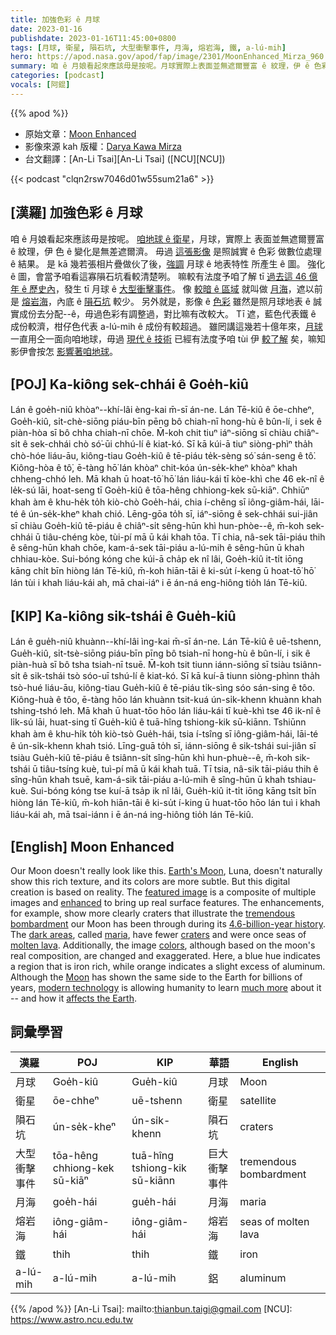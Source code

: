 ```yaml
---
title: 加強色彩 ê 月球
date: 2023-01-16
publishdate: 2023-01-16T11:45:00+0800
tags: [月球, 衛星, 隕石坑, 大型衝擊事件, 月海, 熔岩海, 鐵, a-lú-mih]
hero: https://apod.nasa.gov/apod/fap/image/2301/MoonEnhanced_Mirza_960.jpg
summary: 咱 ê 月娘看起來應該毋是按呢。月球實際上表面並無遮爾豐富 ê 紋理，伊 ê 色彩變化是無差遮爾濟。
categories: [podcast]
vocals: [阿錕]
---
```


{{% apod %}}

- 原始文章：[Moon Enhanced](https://apod.nasa.gov/apod/ap230116.html)
- 影像來源 kah 版權：[Darya Kawa Mirza](https://www.instagram.com/daryavaseum/)
- 台文翻譯：[An-Li Tsai][An-Li Tsai] ([NCU][NCU])

{{< podcast "clqn2rsw7046d01w55sum21a6" >}}

## [漢羅] 加強色彩 ê 月球
咱 ê 月娘看起來應該毋是按呢。
[咱地球 ê 衛星][Earth's Moon]，月球，實際上 表面並無遮爾豐富 ê 紋理，伊 色 ê 變化是無差遮爾濟。
毋過 [這張影像][featured image] 是照誠實 ê 色彩 做數位處理 ê 結果。
是 kā 幾若張相片疊做伙了後，[強調][enhanced] 月球 ê 地表特性 所產生 ê 圖。
強化 ê 圖，會當予咱看這寡隕石坑看較清楚咧。
嘛較有法度予咱了解 tī [過去這 46 億年 ê 歷史內][4.6-billion-year history]，發生 tī 月球 ê [大型衝擊事件][tremendous bombardment]。
像 [較暗 ê 區域][dark areas] 就叫做 [月海][maria]，遮以前是 [熔岩海][molten lava]，內底 ê [隕石坑][craters] 較少。
另外就是，影像 ê [色彩][colors] 雖然是照月球地表 ê 誠實成份去分配--ê，毋過色彩有調整過，對比嘛有改較大。
Tī 遮，藍色代表鐵 ê 成份較濟，柑仔色代表 a-lú-mih ê 成份有較超過。
雖罔講這幾若十億年來，[月球][Moon] 一直用仝一面向咱地球，毋過 [現代 ê 技術][modern technology] 已經有法度予咱 tùi 伊 [較了解][much more] 矣，嘛知影伊會按怎 [影響著咱地球][affects the Earth]。



## [POJ] Ka-kiông sek-chhái ê Goe̍h-kiû
Lán ê goe̍h-niû khòaⁿ--khí-lâi èng-kai m̄-sī án-ne.
Lán Tē-kiû ê ōe-chheⁿ, Goe̍h-kiû, si̍t-chè-siōng piáu-bīn pēng bô chiah-nī hong-hù ê bûn-lí, i sek ê piàn-hòa sī bô chha chiah-nī chōe.
M̄-koh chit tiuⁿ iáⁿ-siōng sī chiàu chiâⁿ-si̍t ê sek-chhái chò só͘-ūi chhú-lí ê kiat-kó.
Sī kā kúi-ā tiuⁿ siòng-phìⁿ tha̍h chò-hóe liáu-āu, kiông-tiau Goe̍h-kiû ê tē-piáu te̍k-sèng só͘ sán-seng ê tô͘.
Kiông-hòa ê tô͘, ē-tàng hō͘ lán khòaⁿ chit-kóa ún-se̍k-kheⁿ khòaⁿ khah chheng-chhó leh.
Mā khah ū hoat-tō͘ hō͘ lán liáu-kái tī kòe-khì che 46 ek-nî ê le̍k-sú lāi, hoat-seng tī Goe̍h-kiû ê tōa-hêng chhiong-kek sū-kiāⁿ.
Chhiūⁿ khah àm ê khu-he̍k to̍h kiò-chò Goe̍h-hái, chia í-chêng sī iông-giâm-hái, lāi-té ê ún-se̍k-kheⁿ khah chió.
Lēng-gōa to̍h sī, iáⁿ-siōng ê sek-chhái sui-jiân sī chiàu Goe̍h-kiû tē-piáu ê chiâⁿ-si̍t sêng-hūn khì hun-phòe--ê, m̄-koh sek-chhái ū tiâu-chéng kòe, tùi-pí mā ū kái khah tōa.
Tī chia, nâ-sek tāi-piáu thih ê sêng-hūn khah chōe, kam-á-sek tāi-piáu a-lú-mih ê sêng-hūn ū khah chhiau-kòe.
Sui-bóng kóng che kúi-ā cha̍p ek nî lâi, Goe̍h-kiû it-ti̍t iōng kāng chi̍t bīn hiòng lán Tē-kiû, m̄-koh hiān-tāi ê ki-su̍t í-keng ū hoat-tō͘ hō͘ lán tùi i khah liáu-kái ah, mā chai-iáⁿ i ē án-ná eng-hiông tio̍h lán Tē-kiû.

## [KIP]  Ka-kiông sik-tshái ê Gue̍h-kiû
Lán ê gue̍h-niû khuànn--khí-lâi ìng-kai m̄-sī án-ne.
Lán Tē-kiû ê uē-tshenn, Gue̍h-kiû, si̍t-tsè-siōng piáu-bīn pīng bô tsiah-nī hong-hù ê bûn-lí, i sik ê piàn-huà sī bô tsha tsiah-nī tsuē.
M̄-koh tsit tiunn iánn-siōng sī tsiàu tsiânn-si̍t ê sik-tshái tsò sóo-uī tshú-lí ê kiat-kó.
Sī kā kuí-ā tiunn siòng-phìnn tha̍h tsò-hué liáu-āu, kiông-tiau Gue̍h-kiû ê tē-piáu ti̍k-sìng sóo sán-sing ê tôo.
Kiông-huà ê tôo, ē-tàng hōo lán khuànn tsit-kuá ún-si̍k-khenn khuànn khah tshing-tshó leh.
Mā khah ū huat-tōo hōo lán liáu-kái tī kuè-khì tse 46 ik-nî ê li̍k-sú lāi, huat-sing tī Gue̍h-kiû ê tuā-hîng tshiong-kik sū-kiānn.
Tshiūnn khah àm ê khu-hi̍k to̍h kiò-tsò Gue̍h-hái, tsia í-tsîng sī iông-giâm-hái, lāi-té ê ún-si̍k-khenn khah tsió.
Līng-guā to̍h sī, iánn-siōng ê sik-tshái sui-jiân sī tsiàu Gue̍h-kiû tē-piáu ê tsiânn-si̍t sîng-hūn khì hun-phuè--ê, m̄-koh sik-tshái ū tiâu-tsíng kuè, tuì-pí mā ū kái khah tuā.
Tī tsia, nâ-sik tāi-piáu thih ê sîng-hūn khah tsuē, kam-á-sik tāi-piáu a-lú-mih ê sîng-hūn ū khah tshiau-kuè.
Sui-bóng kóng tse kuí-ā tsa̍p ik nî lâi, Gue̍h-kiû it-ti̍t iōng kāng tsi̍t bīn hiòng lán Tē-kiû, m̄-koh hiān-tāi ê ki-su̍t í-king ū huat-tōo hōo lán tuì i khah liáu-kái ah, mā tsai-iánn i ē án-ná ing-hiông tio̍h lán Tē-kiû.

## [English] Moon Enhanced
Our Moon doesn't really look like this.
[Earth's Moon][Earth's Moon], Luna, doesn't naturally show this rich texture, and its colors are more subtle.
But this digital creation is based on reality.
The [featured image][featured image] is a composite of multiple images and [enhanced][enhanced] to bring up real surface features.
The enhancements, for example, show more clearly craters that illustrate the [tremendous bombardment][tremendous bombardment] our Moon has been through during its [4.6-billion-year history][4.6-billion-year history].
The [dark areas][dark areas], called [maria][maria], have fewer [craters][craters] and were once seas of [molten lava][molten lava].
Additionally, the image [colors][colors], although based on the moon's real composition, are changed and exaggerated.
Here, a blue hue indicates a region that is iron rich, while orange indicates a slight excess of aluminum.
Although the [Moon][Moon] has shown the same side to the Earth for billions of years, [modern technology][modern technology] is allowing humanity to learn [much more][much more] about it -- and how it [affects the Earth][affects the Earth].

## 詞彙學習

|漢羅|POJ|KIP|華語|English|
|-|-|-|-|-|
|月球|Goe̍h-kiû|Gue̍h-kiû|月球|Moon|
|衛星|ōe-chheⁿ|uē-tshenn|衛星|satellite|
|隕石坑|ún-se̍k-kheⁿ|ún-si̍k-khenn|隕石坑|craters|
|大型衝擊事件|tōa-hêng chhiong-kek sū-kiāⁿ|tuā-hîng tshiong-kik sū-kiānn|巨大衝擊事件|tremendous bombardment|
|月海|goe̍h-hái|gue̍h-hái|月海|maria|
|熔岩海|iông-giâm-hái|iông-giâm-hái|熔岩海|seas of molten lava|
|鐵|thih|thih|鐵|iron|
|a-lú-mih|a-lú-mih|a-lú-mih|鋁|aluminum|

{{% /apod %}}
[An-Li Tsai]: mailto:thianbun.taigi@gmail.com
[NCU]: https://www.astro.ncu.edu.tw

[copyright]: https://apod.nasa.gov/apod/fap/lib/about_apod.html#srapply
[License]: https://creativecommons.org/licenses/by/2.0/

[Earth's Moon]:https://solarsystem.nasa.gov/moons/earths-moon/in-depth/
[featured image]:https://www.instagram.com/p/ClT7OieMS3-/
[enhanced]:https://mymodernmet.com/wp/wp-content/uploads/2021/07/benson-cat-outfits-8.jpeg
[tremendous bombardment]:https://en.wikipedia.org/wiki/Late_Heavy_Bombardment
[4.6-billion-year history]:https://moon.nasa.gov/inside-and-out/overview/#otp_lunar_origins
[dark areas]:https://en.wikipedia.org/wiki/Lunar_mare#/media/File:Moon_names.svg
[maria]:https://en.wikipedia.org/wiki/Lunar_mare
[craters]:https://youtu.be/HTukFx17Ryg
[molten lava]:https://youtu.be/wiRdr5LzbwY
[colors]:https://apod.nasa.gov/apod/ap210831.html
[Moon]:https://spaceplace.nasa.gov/all-about-the-moon/en/
[modern technology]:https://apod.nasa.gov/apod/ap140113.html
[much more]:https://apod.nasa.gov/apod/ap190717.html
[affects the Earth]:https://www.iop.org/explore-physics/moon/how-does-moon-affect-earth
